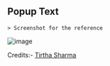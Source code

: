 ## Popup Text

    > Screenshot for the reference

![image](https://github.com/user-attachments/assets/488c78d6-d16a-47b0-a14a-b6073c5e3d9a)


Credits:- [Tirtha Sharma](https://github.com/genze121 "Tirtha Sharma")
